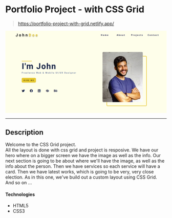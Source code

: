 # Portfolio Project - with CSS Grid

> https://portfolio-project-with-grid.netlify.app/

<a href="https://comfystore-project.netlify.app/" target="_blank"><img src="./project-image.png" alt="project image"></a>

---

## Description

Welcome to the CSS Grid project. </br>
All the layout is done with css grid and project is resposive.
We have our hero where on a bigger screen we have the image as well as the info. Our next section is going to be about where we'll have the image, as well as the info about the person. Then we have services so each service will have a card.
Then we have latest works, which is going to be very, very close election.
As in this one, we've build out a custom layout using CSS Grid. And so on ...

#### Technologies

- HTML5
- CSS3
